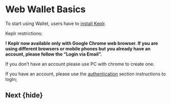 <!--
order: true
parent:
  order: 6
-->

# Web Wallet Basics

To start using Wallet, users have to [install Keplr](registration/keplrInstall.md).

Keplr restrictions:

**! Keplr now available only with Google Chrome web browser. If you are using different browsers or mobile phones but you already have an account, please follow the “Login via Email”.**

If you don’t have an account please use PC with chrome to create one.

If you have an account, please use the [authentication](./auth.md) section instructions to logIn;

## Next {hide}
